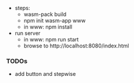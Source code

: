 
* steps:
    - wasm-pack build
    - npm init wasm-app www
    - in www: npm install 
* run server
    - in www: npm run start 
    - browse to http://localhost:8080/index.html

### TODOs

* add button and stepwise 
